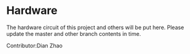 # Hardware
The hardware circuit of this project and others will be put here. Please update the master and other branch contents in time.

Contributor:Dian Zhao
